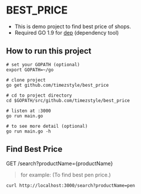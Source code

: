 # BEST_PRICE
* This is demo project to find best price of shops.
* Required GO 1.9 for [dep](https://github.com/golang/dep) (dependency tool)

## How to run this project
```
# set your GOPATH (optional)
export GOPATH=~/go

# clone project
go get github.com/timezstyle/best_price

# cd to project directory
cd $GOPATH/src/github.com/timezstyle/best_price

# listen at :3000
go run main.go

# to see more detail (optional)
go run main.go -h
```

## Find Best Price

GET /search?productName={productName}

> for example: (To find best pen price.)
```shell
curl http://localhost:3000/search?productName=pen
```
